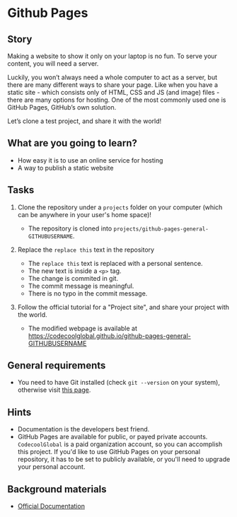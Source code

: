 # Github Pages

## Story

Making a website to show it only on your laptop is no fun.
To serve your content, you will need a server. 

Luckily, you won’t always need a whole computer to act as a server, 
but there are many different ways to share your page. 
Like when you have a static site - which consists only of HTML, CSS and JS (and image) files - 
there are many options for hosting. One of the most commonly used one is GitHub Pages, 
GitHub’s own solution.

Let’s clone a test project, and share it with the world!

## What are you going to learn?

- How easy it is to use an online service for hosting
- A way to publish a static website

## Tasks

1. Clone the repository under a `projects` folder on your computer (which can be anywhere in your user's home space)!
    - The repository is cloned into `projects/github-pages-general-GITHUBUSERNAME`.

2. Replace the `replace this` text in the repository
    - The `replace this` text is replaced with a personal sentence.
    - The new text is inside a `<p>` tag.
    - The change is commited in git.
    - The commit message is meaningful.
    - There is no typo in the commit message.

3. Follow the official tutorial for a "Project site", and share your project with the world.
    - The modified webpage is available at https://codecoolglobal.github.io/github-pages-general-GITHUBUSERNAME

## General requirements

- You need to have Git installed (check `git --version` on your system), otherwise visit [this page](https://git-scm.com/downloads).

## Hints

- Documentation is the developers best friend.
- GitHub Pages are available for public, or payed private accounts.
  `CodecoolGlobal` is a paid organization account, so you can accomplish this project.
  If you'd like to use GitHub Pages on your personal repository, it has to be set to publicly available, 
  or you'll need to upgrade your personal account.

## Background materials

- <i class="far fa-exclamation"></i> [Official Documentation](https://pages.github.com/)
